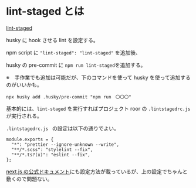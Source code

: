 # lint-staged とは
[lint-staged](https://github.com/okonet/lint-staged)

husky に hook させる lint を設定する。

npm script に `"lint-staged": "lint-staged"` を追加後、

husky の pre-commit に `npm run lint-staged`を追加する。

※　手作業でも追加は可能だが、下のコマンドを使って husky を使って追加するのがいいかも。
```
npx husky add .husky/pre-commit "npm run　〇〇〇"
```

基本的には、`lint-staged` を実行すればプロジェクト roor の `.lintstagedrc.js ` が実行される。

`.lintstagedrc.js ` の設定は以下の通りでよい。

```
module.exports = {
  "*": "prettier --ignore-unknown --write",
  "**/*.scss": "stylelint --fix",
  "**/*.ts?(x)": "eslint --fix",
};
```

[next.js の公式ドキュメント](https://nextjs.org/docs/basic-features/eslint)にも設定方法が載っているが、上の設定でちゃんと動くので問題ない。

